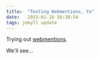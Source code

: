 ```yaml
---
title:  "Testing Webmentions, Yo"
date:   2015-01-10 16:38:54
tags: jekyll update
---
```

Trying out [webmentions](http://indiewebcamp.com/Webmention).

We'll see...
